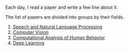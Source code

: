 Each day, I read a paper and write a few line about it.

The list of papers are divided into groups by their fields.

1. [Speech and Natural Language Processing](nlp-papers.txt)
2. [Computer Vision](computer-vision.txt)
3. [Computational Analysis of Human Behavior](human-behavior.txt)
4. [Deep Learning](deep-learning.txt)


